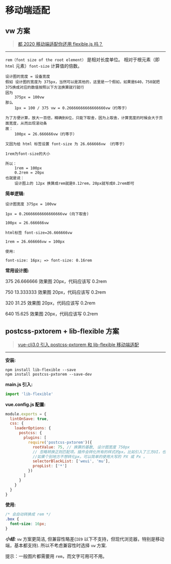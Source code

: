 # 移动端适配

## vw 方案

> [都 2020 移动端适配你还用 flexible.js 吗？](https://juejin.im/post/5e00a028e51d4558462324a4)

---

`rem（font size of the root element）` 是相对长度单位。 相对于根元素（即 `html` 元素）`font-size` 计算值的倍数。

```text
设计图的宽度 = 设备宽度
假如 设计图的宽度为 375px，当然可以是其他的，这里是一个假如，如果是640，750就把375换成对应的数值按照以下方法换算就行就行
因为
    375px = 100vw
那么
    1px = 100 / 375 vw = 0.26666666666666666vw（约等于）

为了方便计算，放大一百倍，精确到6位，只能下取舍，因为上取舍，计算宽度的时候会大于页面宽度，从而出现滚动条
故：
    100px = 26.666666vw（约等于）

又因为给 html 标签设置 font-size 为 26.666666vw （约等于）

1rem为font-size的大小

所以：
    1rem = 100px
    0.2rem = 20px
也就是说：
    设计图上的 12px 换算成rem就是0.12rem，20px就写成0.2rem即可

```

**简单逻辑:**

```text
设计图宽度 375px = 100vw

1px = 0.26666666666666666vw (向下取舍)

100px = 26.666666vw

html标签 font-size=26.666666vw

1rem = 26.666666vw = 100px

使用:

font-size: 16px; => font-size: 0.16rem
```

**常用设计图:**

375
26.666666
效果图 20px，代码应该写 0.2rem

750
13.333333
效果图 20px，代码应该写 0.2rem

320
31.25
效果图 20px，代码应该写 0.2rem

640
15.625
效果图 20px，代码应该写 0.2rem

## postcss-pxtorem + lib-flexible 方案

> [vue-cli3.0 引入 postcss-pxtorem 和 lib-flexible 移动端适配](https://www.jianshu.com/p/0a584fa6708e)

---

**安装:**

```shell
npm install lib-flexible --save
npm install postcss-pxtorem --save-dev
```

**main.js 引入:**

```js
import 'lib-flexible'
```

**vue.config.js 配置:**

```js
module.exports = {
  lintOnSave: true,
  css: {
    loaderOptions: {
      postcss: {
        plugins: [
          require('postcss-pxtorem')({
            rootValue: 75, // 换算的基数, 设计图宽度 750px
            // 忽略转换正则匹配项。插件会转化所有的样式的px。比如引入了三方UI，也会被转化。目前我使用 selectorBlackList字段，来过滤
            //如果个别地方不想转化px。可以简单的使用大写的 PX 或 Px 。
            selectorBlackList: ['weui', 'mu'],
            propList: ['*']
          })
        ]
      }
    }
  }
}
```

**使用:**

```css
/* 会自动转换成 rem */
.box {
  font-size: 16px;
}
```

**_小结:_** `vw` 方案更简洁, 但兼容性略差(`IE9` 以下不支持，但现代浏览器，特别是移动端，基本都支持). 所以不考虑兼容性时选择 `vw` 方案.

提示：一般图片都需要用 `rem`，而文字可用可不用。
